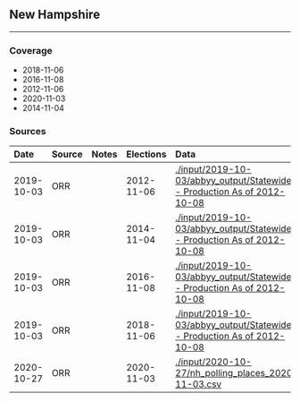 ## New Hampshire

-------------



### Coverage
- 2018-11-06
- 2016-11-08
- 2012-11-06
- 2020-11-03
- 2014-11-04


### Sources

| Date | Source | Notes | Elections | Data |
| :---|:----|:---|:---|:---|
| 2019-10-03 | ORR |  | 2012-11-06 | [./input/2019-10-03/abbyy_output/Statewide - Production As of 2012-10-08](./input/2019-10-03/abbyy_output/Statewide%20-%20Production%20As%20of%202012-10-08) |
| 2019-10-03 | ORR |  | 2014-11-04 | [./input/2019-10-03/abbyy_output/Statewide - Production As of 2012-10-08](./input/2019-10-03/abbyy_output/Statewide%20-%20Production%20As%20of%202012-10-08) |
| 2019-10-03 | ORR |  | 2016-11-08 | [./input/2019-10-03/abbyy_output/Statewide - Production As of 2012-10-08](./input/2019-10-03/abbyy_output/Statewide%20-%20Production%20As%20of%202012-10-08) |
| 2019-10-03 | ORR |  | 2018-11-06 | [./input/2019-10-03/abbyy_output/Statewide - Production As of 2012-10-08](./input/2019-10-03/abbyy_output/Statewide%20-%20Production%20As%20of%202012-10-08) |
| 2020-10-27 | ORR |  | 2020-11-03 | [./input/2020-10-27/nh_polling_places_2020-11-03.csv](./input/2020-10-27/nh_polling_places_2020-11-03.csv) |

